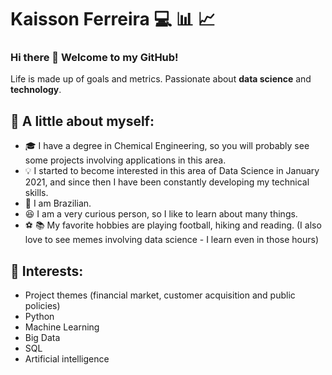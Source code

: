 # Kaisson Ferreira :computer: :bar_chart: :chart_with_upwards_trend:
### Hi there 👋 Welcome to my GitHub!

Life is made up of goals and metrics. Passionate about **data science** and **technology**.

## :speech_balloon: A little about myself:
* :mortar_board: I have a degree in Chemical Engineering, so you will probably see some projects involving applications in this area.
* :bulb: I started to become interested in this area of Data Science in January 2021, and since then I have been constantly developing my technical skills.
* :house_with_garden: I am Brazilian.
* :laughing: I am a very curious person, so I like to learn about many things.
* :soccer: :books:  My favorite hobbies are playing football, hiking and reading. (I also love to see memes involving data science - I learn even in those hours)

## :bookmark_tabs: Interests:
* Project themes (financial market, customer acquisition and public policies)
* Python
* Machine Learning
* Big Data
* SQL
* Artificial intelligence
<!--
**KaissonFerreira/KaissonFerreira** is a ✨ _special_ ✨ repository because its `README.md` (this file) appears on your GitHub profile.

Here are some ideas to get you started:

- 🔭 I’m currently working on ...
- 🌱 I’m currently learning ...
- 👯 I’m looking to collaborate on ...
- 🤔 I’m looking for help with ...
- 💬 Ask me about ...
- 📫 How to reach me: ...
- 😄 Pronouns: ...
- ⚡ Fun fact: ...
-->

